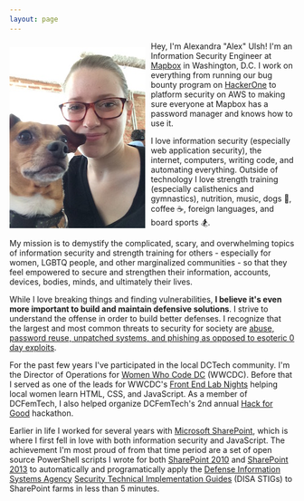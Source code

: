 ```yaml
---
layout: page
---
```


<img src="images/meandquinn.JPG" style="float:left;padding:10px 10px 10px 0px" /> Hey, I'm Alexandra "Alex" Ulsh! I'm an Information Security Engineer at [Mapbox](https://www.mapbox.com/) in Washington, D.C. I work on everything from running our bug bounty program on [HackerOne](https://hackerone.com/mapbox) to platform security on AWS to making sure everyone at Mapbox has a password manager and knows how to use it.

I love information security (especially web application security), the internet, computers, writing code, and automating everything. Outside of technology I love strength training (especially calisthenics and gymnastics), nutrition, music, dogs 🐶, coffee ☕, foreign languages, and board sports 🏂.

My mission is to demystify the complicated, scary, and overwhelming topics of information security and strength training for others - especially for women, LGBTQ people, and other marginalized communities - so that they feel empowered to secure and strengthen their information, accounts, devices, bodies, minds, and ultimately their lives.

While I love breaking things and finding vulnerabilities, **I believe it's even more important to build and maintain defensive solutions**. I strive to understand the offense in order to build better defenses. I recognize that the largest and most common threats to security for society are [abuse, password reuse, unpatched systems, and phishing as opposed to esoteric 0 day exploits](https://www.facebook.com/notes/facebook-security/preparing-for-the-future-of-security-requires-focusing-on-defense-and-diversity/10154629522900766/?fref=mentions).

For the past few years I've participated in the local DCTech community. I'm the Director of Operations for [Women Who Code DC](https://twitter.com/womenwhocodedc) (WWCDC). Before that I served as one of the leads for WWCDC's [Front End Lab Nights](https://www.meetup.com/Women-Who-Code-DC/) helping local women learn HTML, CSS, and JavaScript. As a member of DCFemTech, I also helped organize DCFemTech's 2nd annual [Hack for Good](https://dcfemtech.github.io/hackforgood.html) hackathon.

Earlier in life I worked for several years with [Microsoft SharePoint](https://en.wikipedia.org/wiki/SharePoint), which is where I first fell in love with both information security and JavaScript. The achievement I'm most proud of from that time period are a set of open source PowerShell scripts I wrote for both [SharePoint 2010](https://github.com/alulsh/SharePoint-2010-STIGs) and [SharePoint 2013](https://github.com/alulsh/SharePoint-2013-STIGs) to automatically and programatically apply the [Defense Information Systems Agency](http://www.disa.mil/) [Security Technical Implementation Guides](https://iase.disa.mil/stigs/Pages/index.aspx) (DISA STIGs) to SharePoint farms in less than 5 minutes.
